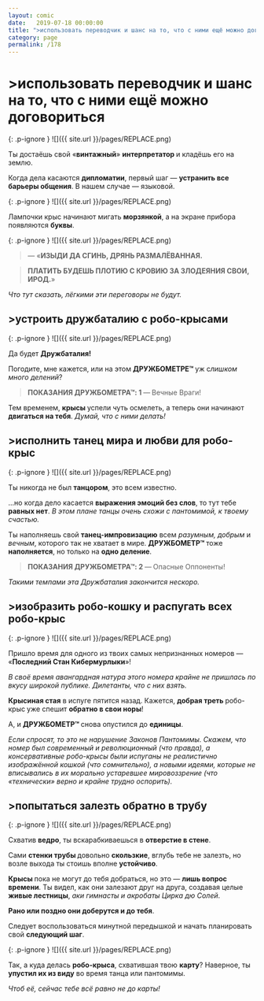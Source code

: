 ```yaml
---
layout: comic
date:   2019-07-18 00:00:00 
title: ">использовать переводчик и шанс на то, что с ними ещё можно договориться"
category: page
permalink: /178
---
```

# >использовать переводчик и шанс на то, что с ними ещё можно договориться

{: .p-ignore }
![]({{ site.url }}/pages/REPLACE.png)

Ты достаёшь свой «<strong>винтажный</strong>» <strong>интерпретатор </strong>и кладёшь его на землю. 

Когда дела касаются <strong>дипломатии</strong>, первый шаг — <strong>устранить все барьеры общения</strong>. В нашем случае — языковой.

{: .p-ignore }
![]({{ site.url }}/pages/REPLACE.png)

Лампочки крыс начинают мигать <strong>морзянкой</strong>, а на экране прибора появляются <strong>буквы</strong>.

{: .p-ignore }
![]({{ site.url }}/pages/REPLACE.png)

<blockquote>— «<strong>ИЗЫДИ ДА СГИНЬ, ДРЯНЬ РАЗМАЛЁВАННАЯ. </strong></blockquote>

<blockquote><strong>ПЛАТИТЬ БУДЕШЬ ПЛОТИЮ С КРОВИЮ ЗА ЗЛОДЕЯНИЯ СВОИ, ИРОД.</strong>»</blockquote>

<em>Что тут сказать, лёгкими эти переговоры не будут.</em>

## >устроить дружбаталию с робо-крысами

{: .p-ignore }
![]({{ site.url }}/pages/REPLACE.png)

Да будет <strong>Дружбаталия! </strong>

Погодите, мне кажется, или на этом <strong>ДРУЖБОМЕТРЕ™ </strong>уж с<em>лишком много делений</em>?

<blockquote><strong>ПОКАЗАНИЯ ДРУЖБОМЕТРА™: 1 </strong>—<strong> </strong>Вечные Враги!</blockquote>

Тем временем, <strong>крысы </strong>успели чуть осмелеть, а теперь они начинают <strong>двигаться на тебя</strong>. <em>Думай, что с ними делать!</em>

## >исполнить танец мира и любви для робо-крыс

{: .p-ignore }
![]({{ site.url }}/pages/REPLACE.png)

Ты никогда не был <strong>танцором</strong>, это всем известно.

…но когда дело касается <strong>выражения эмоций без слов</strong>, то тут тебе <strong>равных нет</strong>. <em>В этом плане танцы очень схожи с пантомимой, к твоему счастью.</em>

Ты наполняешь свой <strong>танец-импровизацию</strong> всем <em>разумным, добрым </em>и<em> вечным</em>, которого так не хватает в мире. <strong>ДРУЖБОМЕТР™ </strong>тоже <strong>наполняется</strong>, но только на <strong>одно деление</strong>.

<blockquote><strong>ПОКАЗАНИЯ ДРУЖБОМЕТРА™: 2 </strong>—<strong> </strong>Опасные Оппоненты!</blockquote>

<em>Такими темпами эта Дружбаталия закончится нескоро.</em>

## >изобразить робо-кошку и распугать всех робо-крыс

{: .p-ignore }
![]({{ site.url }}/pages/REPLACE.png)

Пришло время для одного из твоих самых непризнанных номеров — «<strong>Последний Стан Кибермурлыки</strong>»!

<em>В своё время авангардная натура этого номера крайне не пришлась по вкусу широкой публике. Дилетанты, что с них взять.</em>

<strong>Крысиная стая</strong> в испуге пятится назад. Кажется, <strong>добрая треть </strong>робо-крыс<strong> </strong>уже спешит <strong>обратно в свои норы</strong>!

А, и <strong>ДРУЖБОМЕТР™ </strong>снова опустился до <strong>единицы</strong>.

<em>Если спросят, то это не нарушение Законов Пантомимы. Скажем, что номер был современный и революционный (что правда), а консервативные робо-крысы были испуганы не реалистично изображённой кошкой (что сомнительно), а новыми идеями, которые не вписывались в их морально устаревшее мировоззрение (что «технически» верно и крайне трудно оспорить).</em>

## >попытаться залезть обратно в трубу

{: .p-ignore }
![]({{ site.url }}/pages/REPLACE.png)

Схватив <strong>ведро</strong>, ты вскарабкиваешься в <strong>отверстие в стене</strong>.

Сами <strong>стенки трубы </strong>довольно <strong>скользкие</strong>, вглубь тебе не залезть, но возле выхода ты стоишь вполне <strong>устойчиво</strong>.

<strong>Крысы </strong>пока не могут до тебя добраться, но это — <strong>лишь вопрос времени</strong>. Ты видел, как они залезают друг на друга, создавая целые<strong> живые лестницы</strong>, <em>аки гимнасты и акробаты Цирка дю Солей</em>.

<strong>Рано или поздно они доберутся и до тебя</strong>.

Следует воспользоваться минутной передышкой и начать планировать свой <strong>следующий шаг</strong>.

{: .p-ignore }
![]({{ site.url }}/pages/REPLACE.png)

Так, а куда делась <strong>робо-крыса</strong>, схватившая твою <strong>карту</strong>? Наверное, ты <strong>упустил их из виду</strong> во время танца или пантомимы. 

<em>Чтоб её, сейчас тебе всё равно не до карты!</em>
